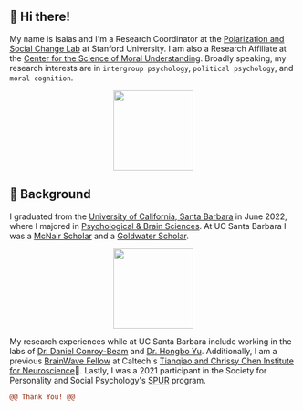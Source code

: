 ## 👋 Hi there!

My name is Isaias and I'm a Research Coordinator at the [Polarization and Social Change Lab](https://www.pascl.stanford.edu/) at Stanford University. I am also a Research Affiliate at the [Center for the Science of Moral Understanding](https://www.moralunderstanding.com/). Broadly speaking, my research interests are in `intergroup psychology`, `political psychology`, and `moral cognition`. 

<div id="header" align="center">
  <img src="https://media.giphy.com/media/l41lZBP84rdzHnWA8/giphy.gif" width="140"/>
</div>

## 📘 Background

I graduated from the [University of California, Santa Barbara](https://www.ucsb.edu/) in June 2022, where I majored in [Psychological & Brain Sciences](https://psych.ucsb.edu/). At UC Santa Barbara I was a [McNair Scholar](https://mcnair.ucsb.edu/) and a [Goldwater Scholar](https://goldwaterscholarship.gov/).

<div id="header" align="center">
  <img src="https://media.giphy.com/media/8t7lXR6Sep8zB6v7El/giphy.gif" width="140"/>
</div>

My research experiences while at UC Santa Barbara include working in the labs of [Dr. Daniel Conroy-Beam](https://psych.ucsb.edu/people/faculty/daniel-conroy-beam) and [Dr. Hongbo Yu](https://psych.ucsb.edu/people/faculty/hongbo-yu). Additionally, I am a previous [BrainWave Fellow](https://neuroscience.caltech.edu/education/brainwave-fellowship-program/brainwave-fellows-2021) at Caltech's [Tianqiao and Chrissy Chen Institute for Neuroscience](https://neuroscience.caltech.edu/)🧠. Lastly, I was a 2021 participant in the Society for Personality and Social Psychology's [SPUR](https://spsp.org/professional-development/training-programs/social-personality-undergraduate-research-spur-program) program.

```diff
@@ Thank You! @@
```
  

<!--
**Isu21842/Isu21842** is a ✨ _special_ ✨ repository because its `README.md` (this file) appears on your GitHub profile.

<div id="header" align="right">
  <img src="https://media.giphy.com/media/vmpD7oogmtjGg/giphy.gif" width="140"/>
</div>

Here are some ideas to get you started:
- 🌱 I’m currently learning ...
- 👯 I’m looking to collaborate on ...
- 🤔 I’m looking for help with ...
- 💬 Ask me about ...
- 📫 How to reach me: ...
- 😄 Pronouns: ...
- ⚡ Fun fact: ...
-->
